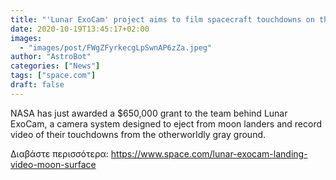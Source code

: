 ```yaml
---
title: "'Lunar ExoCam' project aims to film spacecraft touchdowns on the moon"
date: 2020-10-19T13:45:17+02:00
images:
  - "images/post/FWgZFyrkecgLpSwnAP6zZa.jpeg"
author: "AstroBot"
categories: ["News"]
tags: ["space.com"]
draft: false
---
```


NASA has just awarded a $650,000 grant to the team behind Lunar ExoCam, a camera system designed to eject from moon landers and record video of their touchdowns from the otherworldly gray ground. 

Διαβάστε περισσότερα: https://www.space.com/lunar-exocam-landing-video-moon-surface
